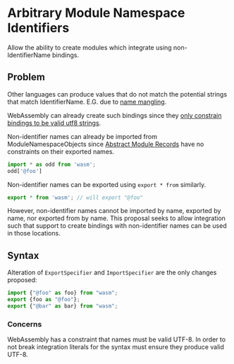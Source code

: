 # Arbitrary Module Namespace Identifiers

Allow the ability to create modules which integrate using non-IdentifierName bindings.

## Problem

Other languages can produce values that do not match the potential strings that match IdentifierName. E.G. due to [name mangling](https://en.wikipedia.org/wiki/Name_mangling).

WebAssembly can already create such bindings since they [only constrain bindings to be valid
utf8 strings](https://webassembly.github.io/spec/core/text/values.html#names).

Non-identifier names can already be imported from ModuleNamespaceObjects since [Abstract Module Records](https://tc39.es/ecma262/#_ref_444) have no constraints on their exported names.

```mjs
import * as odd from 'wasm';
odd['@foo']
```

Non-identifier names can be exported using `export * from` similarly.

```mjs
export * from 'wasm'; // will export "@foo"
```

However, non-identifier names cannot be imported by name, exported by name, nor exported from by name. This proposal seeks to allow integration such that support to create bindings with non-identifier names can be used in those locations.

## Syntax

Alteration of `ExportSpecifier` and `ImportSpecifier` are the only changes proposed:

```mjs
import {"@foo" as foo} from "wasm";
export {foo as "@foo"};
export {"@bar" as bar} from "wasm";
```

### Concerns

WebAssembly has a constraint that names must be valid UTF-8. In order to not break integration literals for the syntax must ensure they produce valid UTF-8.
